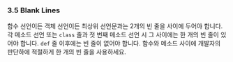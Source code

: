 <a id="s3.5-blank-lines"></a>
<a id="blank-lines"></a>
### 3.5 Blank Lines

함수 선언이든 객체 선언이든 최상위 선언문과는 2개의 빈 줄을 사이에 두어야 합니다.
각 메소드 선언 또는 `class` 줄과 젓 번째 메소드 선언 시 그 사이에는 한 개의 빈 줄이 있어야 합니다.
`def` 줄 이후에는 빈 줄이 없어야 합니다.
함수와 메소드 사이에 개발자의 판단하에 적절하게 한 개의 빈 줄을 사용하세요.  